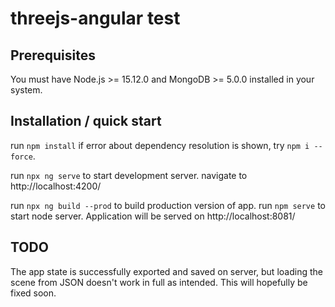 # threejs-angular test

## Prerequisites

You must have Node.js >= 15.12.0 and MongoDB >= 5.0.0 installed in your system.

## Installation / quick start

run `npm install`
if error about dependency resolution is shown, try `npm i --force`.

run `npx ng serve` to start development server. navigate to http://localhost:4200/

run `npx ng build --prod` to build production version of app.
run `npm serve` to start node server. Application will be served on http://localhost:8081/

## TODO

The app state is successfully exported and saved on server,
but loading the scene from JSON doesn't work in full as intended.
This will hopefully be fixed soon.
